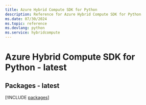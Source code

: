 ```yaml
---
title: Azure Hybrid Compute SDK for Python
description: Reference for Azure Hybrid Compute SDK for Python
ms.date: 07/30/2024
ms.topic: reference
ms.devlang: python
ms.service: hybridcompute
---
```

# Azure Hybrid Compute SDK for Python - latest
## Packages - latest
[!INCLUDE [packages](hybrid-compute-index.md)]